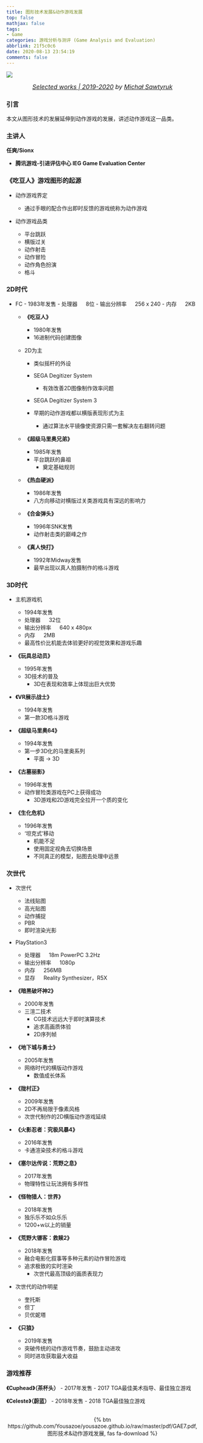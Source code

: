 ```yaml
---
title: 图形技术发展&动作游戏发展
top: false
mathjax: false
tags:
- Game
categories: 游戏分析与测评 (Game Analysis and Evaluation)
abbrlink: 21f5c0c6
date: 2020-08-13 23:54:19
comments: false
---
```




![](https://cdn.jsdelivr.net/gh/Yousazoe/picgo-repo/img/007S8ZIlly1ghr9b2xyjej30xc0ot42q.jpg)

<div align=center>
  <font size="3">
    <i>
      <a href="behance.net/gallery/102282989/Selected-works-2019-2020?tracking_source=best_of_behance">Selected works | 2019-2020</a> by 
      <a href="https://www.behance.net/pegazord">Michał Sawtyruk</a>
    </i>
  </font>
</div>



### 引言

本文从图形技术的发展延伸到动作游戏的发展，讲述动作游戏这一品类。

<!-- more -->



### 主讲人

**任爽/Sionx**

+ **腾讯游戏-引进评估中心 IEG Game Evaluation Center** 



### 《吃豆人》游戏图形的起源

* 动作游戏界定
    + 通过手眼的配合作出即时反馈的游戏统称为动作游戏

* 动作游戏品类
    + 平台跳跃
    + 横版过关
    + 动作射击
    + 动作冒险
    + 动作角色扮演
    + 格斗


### 2D时代

+ FC
        - 1983年发售
        - 处理器 &emsp; 8位
        - 输出分辨率  &emsp; 256 x 240
        - 内存 &emsp; 2KB
    
    + **《吃豆人》**
        - 1980年发售
        - 16进制代码创建图像
    
    + 2D为主
        - 类似摇杆的外设
        - SEGA Degitizer System
            - 有效改善2D图像制作效率问题 
        - SEGA Degitizer System 3
    
        - 早期的动作游戏都以横版表现形式为主
            - 通过算法水平镜像使资源只需一套解决左右翻转问题
    
    + **《超级马里奥兄弟》**
        - 1985年发售
        - 平台跳跃的鼻祖
            - 奠定基础规则
    
    + **《热血硬派》**
        - 1986年发售
        - 八方向移动对横版过关类游戏具有深远的影响力
    
    + **《合金弹头》**
        - 1996年SNK发售
        - 动作射击类的巅峰之作
    
    + **《真人快打》**
        - 1992年Midway发售
        - 最早出现以真人拍摄制作的格斗游戏

### 3D时代

* 主机游戏机
    + 1994年发售
    + 处理器  &emsp; 32位
    + 输出分辨率  &emsp; 640 x 480px
    + 内存 &emsp; 2MB
    + 最高性价比机能去体验更好的视觉效果和游戏乐趣

* **《玩具总动员》**
    + 1995年发售
    + 3D技术的普及
        - 3D在表现和效率上体现出巨大优势

* **《VR展示战士》**
    + 1994年发售
    + 第一款3D格斗游戏

* **《超级马里奥64》**
    + 1994年发售
    + 第一步3D化的马里奥系列
        - 平面 -> 3D

* **《古墓丽影》**
    + 1996年发售
    + 动作冒险类游戏在PC上获得成功
        - 3D游戏和2D游戏完全拉开一个质的变化

* **《生化危机》**
    + 1996年发售
    + ‘坦克式’移动
        - 机能不足
        - 使用固定视角去切换场景
        - 不同真正的模型，贴图去处理中远景

### 次世代

* 次世代
    + 法线贴图
    + 高光贴图
    + 动作捕捉
    + PBR
    + 即时渲染光影

* PlayStation3
    + 处理器 &emsp; 18m PowerPC 3.2Hz
    + 输出分辨率 &emsp; 1080p
    + 内存 &emsp; 256MB
    + 显存 &emsp; Reality Synthesizer，R5X

* **《暗黑破坏神2》**
    + 2000年发售
    + 三渲二技术
        - CG技术远远大于即时演算技术
        - 追求高画质体验
        - 2D序列帧

* **《地下城与勇士》**
    + 2005年发售
    + 网络时代的横版动作游戏
        - 数值成长体系

* **《陇村正》**
    + 2009年发售
    + 2D不再局限于像素风格
    + 次世代制作的2D横版动作游戏延续

* **《火影忍者：究极风暴4》**
    + 2016年发售
    + 卡通渲染技术的格斗游戏

* **《塞尔达传说：荒野之息》**
    + 2017年发售
    + 物理特性让玩法拥有多样性

* **《怪物猎人：世界》**
    + 2018年发售
    + 独乐乐不如众乐乐
    + 1200+w以上的销量

* **《荒野大镖客：救赎2》**
    + 2018年发售
    + 融合电影化叙事等多种元素的动作冒险游戏
    + 追求极致的实时渲染
        - 次世代最高顶级的画质表现力

* 次世代的动作明星
    + 奎托斯
    + 但丁
    + 贝优妮塔

* **《只狼》**
    + 2019年发售
    + 突破传统的动作游戏节奏，鼓励主动进攻
    + 同时进攻获取最大收益


### 游戏推荐

**《Cuphead》（茶杯头）**
        - 2017年发售
        - 2017 TGA最佳美术指导、最佳独立游戏
    
**《Celeste》（蔚蓝）**
        - 2018年发售
        - 2018 TGA最佳独立游戏



<br/>

<center>{% btn https://github.com/Yousazoe/yousazoe.github.io/raw/master/pdf/GAE7.pdf, 图形技术&动作游戏发展, fas fa-download %}</center>

